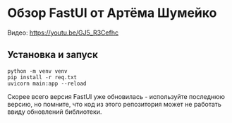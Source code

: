 # Обзор FastUI от Артёма Шумейко
Видео: https://youtu.be/GJ5_R3Cefhc

## Установка и запуск
```
python -m venv venv
pip install -r req.txt
uvicorn main:app --reload
```
Скорее всего версия FastUI уже обновилась - используйте последнюю версию, но помните, что код из этого репозитория может не работать ввиду обновлений библиотеки.